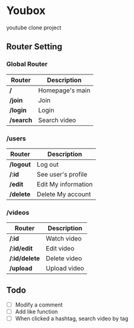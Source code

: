 # Youbox

youtube clone project

## Router Setting

### Global Router

| Router      | Description     |
| ----------- | --------------- |
| **/**       | Homepage's main |
| **/join**   | Join            |
| **/login**  | Login           |
| **/search** | Search video    |

### /users

| Router      | Description         |
| ----------- | ------------------- |
| **/logout** | Log out             |
| **/:id**    | See user's profile  |
| **/edit**   | Edit My information |
| **/delete** | Delete My account   |

### /videos

| Router          | Description  |
| --------------- | ------------ |
| **/:id**        | Watch video  |
| **/:id/edit**   | Edit video   |
| **/:id/delete** | Delete video |
| **/upload**     | Upload video |

## Todo

- [ ] Modify a comment
- [ ] Add like function
- [ ] When clicked a hashtag, search video by tag
